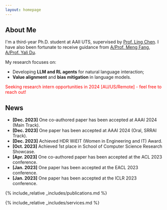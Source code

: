 ```yaml
---
layout: homepage
---
```


## About Me


I'm a third-year Ph.D. student at AAII UTS, supervised by [Prof. Ling Chen](https://profiles.uts.edu.au/Ling.Chen). 
I have also been fortunate to receive guidance from [A/Prof. Meng Fang](https://mengf1.github.io/), [A/Prof. Yali Du](https://yalidu.github.io/).

My research focuses on: 
- Developing **LLM and RL agents** for natural language interaction;
- **Value alignment** and **bias mitigation** in language models.


<span style="color: red;">Seeking research intern opportunities in 2024 \[AU/US/Remote] - feel free to reach out!</span>


## News
- **[Dec. 2023]** One co-authored paper has been accepted at AAAI 2024 (Main Track).
- **[Dec. 2023]** One paper has been accepted at AAAI 2024 (Oral, SRRAI Track).
- **[Dec. 2023]** Achieved HDR WiEIT (Women in Engineering and IT) Award.
- **[Oct. 2023]** Achieved 1st place in School of Computer Science Research Showcase.
- **[Apr. 2023]** One co-authored paper has been accepted at the ACL 2023 conference.
- **[Jan. 2023]** One paper has been accepted at the EACL 2023 conference.
- **[Jan. 2023]** One paper has been accepted at the ICLR 2023 conference.


{% include_relative _includes/publications.md %}

{% include_relative _includes/services.md %}
